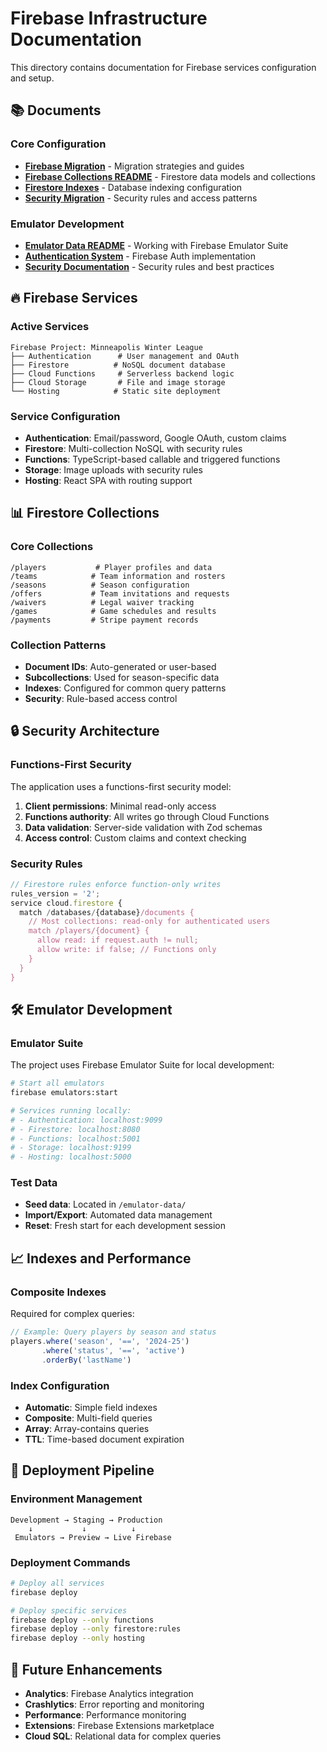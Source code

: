 # Firebase Infrastructure Documentation

This directory contains documentation for Firebase services configuration and setup.

## 📚 Documents

### Core Configuration

- **[Firebase Migration](./FIREBASE_MIGRATION.md)** - Migration strategies and guides
- **[Firebase Collections README](./FIREBASE_COLLECTIONS_README.md)** - Firestore data models and collections
- **[Firestore Indexes](./FIRESTORE_INDEXES.md)** - Database indexing configuration
- **[Security Migration](./SECURITY_MIGRATION.md)** - Security rules and access patterns

### Emulator Development

- **[Emulator Data README](./EMULATOR_DATA_README.md)** - Working with Firebase Emulator Suite
- **[Authentication System](./AUTHENTICATION_SYSTEM.md)** - Firebase Auth implementation
- **[Security Documentation](./SECURITY.md)** - Security rules and best practices

## 🔥 Firebase Services

### Active Services

```
Firebase Project: Minneapolis Winter League
├── Authentication      # User management and OAuth
├── Firestore          # NoSQL document database
├── Cloud Functions     # Serverless backend logic
├── Cloud Storage       # File and image storage
└── Hosting            # Static site deployment
```

### Service Configuration

- **Authentication**: Email/password, Google OAuth, custom claims
- **Firestore**: Multi-collection NoSQL with security rules
- **Functions**: TypeScript-based callable and triggered functions
- **Storage**: Image uploads with security rules
- **Hosting**: React SPA with routing support

## 📊 Firestore Collections

### Core Collections

```
/players           # Player profiles and data
/teams            # Team information and rosters
/seasons          # Season configuration
/offers           # Team invitations and requests
/waivers          # Legal waiver tracking
/games            # Game schedules and results
/payments         # Stripe payment records
```

### Collection Patterns

- **Document IDs**: Auto-generated or user-based
- **Subcollections**: Used for season-specific data
- **Indexes**: Configured for common query patterns
- **Security**: Rule-based access control

## 🔒 Security Architecture

### Functions-First Security

The application uses a functions-first security model:

1. **Client permissions**: Minimal read-only access
2. **Functions authority**: All writes go through Cloud Functions
3. **Data validation**: Server-side validation with Zod schemas
4. **Access control**: Custom claims and context checking

### Security Rules

```javascript
// Firestore rules enforce function-only writes
rules_version = '2';
service cloud.firestore {
  match /databases/{database}/documents {
    // Most collections: read-only for authenticated users
    match /players/{document} {
      allow read: if request.auth != null;
      allow write: if false; // Functions only
    }
  }
}
```

## 🛠️ Emulator Development

### Emulator Suite

The project uses Firebase Emulator Suite for local development:

```bash
# Start all emulators
firebase emulators:start

# Services running locally:
# - Authentication: localhost:9099
# - Firestore: localhost:8080
# - Functions: localhost:5001
# - Storage: localhost:9199
# - Hosting: localhost:5000
```

### Test Data

- **Seed data**: Located in `/emulator-data/`
- **Import/Export**: Automated data management
- **Reset**: Fresh start for each development session

## 📈 Indexes and Performance

### Composite Indexes

Required for complex queries:

```javascript
// Example: Query players by season and status
players.where('season', '==', '2024-25')
       .where('status', '==', 'active')
       .orderBy('lastName')
```

### Index Configuration

- **Automatic**: Simple field indexes
- **Composite**: Multi-field queries
- **Array**: Array-contains queries
- **TTL**: Time-based document expiration

## 🚀 Deployment Pipeline

### Environment Management

```
Development → Staging → Production
    ↓           ↓          ↓
 Emulators → Preview → Live Firebase
```

### Deployment Commands

```bash
# Deploy all services
firebase deploy

# Deploy specific services
firebase deploy --only functions
firebase deploy --only firestore:rules
firebase deploy --only hosting
```

## 🔮 Future Enhancements

- **Analytics**: Firebase Analytics integration
- **Crashlytics**: Error reporting and monitoring
- **Performance**: Performance monitoring
- **Extensions**: Firebase Extensions marketplace
- **Cloud SQL**: Relational data for complex queries
